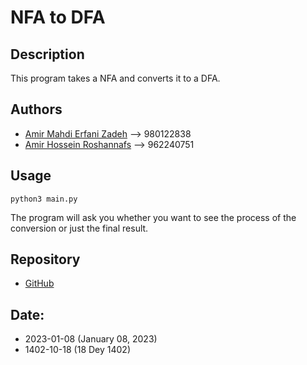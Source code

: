 # NFA to DFA

## Description
This program takes a NFA and converts it to a DFA.

## Authors
- [Amir Mahdi Erfani Zadeh](amiwrpremium@gmail.com) --> 980122838
- [Amir Hossein Roshannafs](amirhosinroshannafs@gmail.com) --> 962240751

## Usage
```
python3 main.py
```
The program will ask you whether you want to see the process of the conversion or just the final result. 

## Repository
- [GitHub](https://github.com/amiwrpremium/nfa_to_dfa)

## Date:
- 2023-01-08 (January 08, 2023)
- 1402-10-18 (18 Dey 1402)
